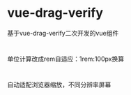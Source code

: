 # vue-drag-verify
基于vue-drag-verify二次开发的vue组件 
# 
单位计算改成rem自适应：1rem:100px换算 
# 
自动适配浏览器缩放，不同分辨率屏幕



